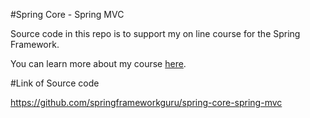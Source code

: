 #Spring Core - Spring MVC

Source code in this repo is to support my on line course for the Spring Framework. 

You can learn more about my course [here](http://courses.springframework.guru/courses/spring-core/).

#Link of Source code

https://github.com/springframeworkguru/spring-core-spring-mvc